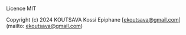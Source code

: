 Licence MIT

Copyright (c) 2024 KOUTSAVA Kossi Epiphane [ekoutsava@gmail.com] (mailto: ekoutsava@gmail.com)